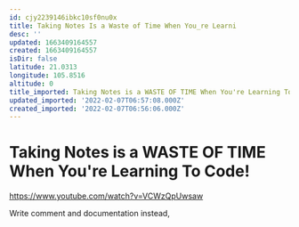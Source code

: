 ```yaml
---
id: cjy2239146ibkc10sf0nu0x
title: Taking Notes Is a Waste of Time When You_re Learni
desc: ''
updated: 1663409164557
created: 1663409164557
isDir: false
latitude: 21.0313
longitude: 105.8516
altitude: 0
title_imported: Taking Notes is a WASTE OF TIME When You're Learning To Code!
updated_imported: '2022-02-07T06:57:08.000Z'
created_imported: '2022-02-07T06:56:06.000Z'
---
```


# Taking Notes is a WASTE OF TIME When You're Learning To Code! 

https://www.youtube.com/watch?v=VCWzQpUwsaw

Write comment and documentation instead,
